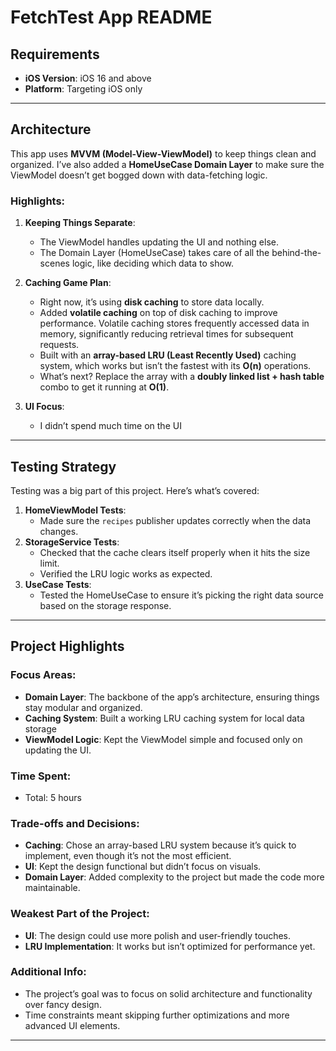# FetchTest App README

## Requirements
- **iOS Version**: iOS 16 and above
- **Platform**: Targeting iOS only
---

## Architecture
This app uses **MVVM (Model-View-ViewModel)** to keep things clean and organized. I’ve also added a **HomeUseCase Domain Layer** to make sure the ViewModel doesn’t get bogged down with data-fetching logic.

### Highlights:
1. **Keeping Things Separate**:
   - The ViewModel handles updating the UI and nothing else.
   - The Domain Layer (HomeUseCase) takes care of all the behind-the-scenes logic, like deciding which data to show.

2. **Caching Game Plan**:
   - Right now, it’s using **disk caching** to store data locally.
   - Added **volatile caching** on top of disk caching to improve performance. Volatile caching stores frequently accessed data in memory, significantly reducing retrieval times for subsequent requests.
   - Built with an **array-based LRU (Least Recently Used)** caching system, which works but isn’t the fastest with its **O(n)** operations.
   - What’s next? Replace the array with a **doubly linked list + hash table** combo to get it running at **O(1)**.

3. **UI Focus**:
   - I didn’t spend much time on the UI

---

## Testing Strategy
Testing was a big part of this project. Here’s what’s covered:
1. **HomeViewModel Tests**:
   - Made sure the `recipes` publisher updates correctly when the data changes.
2. **StorageService Tests**:
   - Checked that the cache clears itself properly when it hits the size limit.
   - Verified the LRU logic works as expected.
3. **UseCase Tests**:
   - Tested the HomeUseCase to ensure it’s picking the right data source based on the storage response.
---

## Project Highlights

### Focus Areas:
- **Domain Layer**: The backbone of the app’s architecture, ensuring things stay modular and organized.
- **Caching System**: Built a working LRU caching system for local data storage 
- **ViewModel Logic**: Kept the ViewModel simple and focused only on updating the UI.

### Time Spent:
- Total: 5 hours
 
### Trade-offs and Decisions:
- **Caching**: Chose an array-based LRU system because it’s quick to implement, even though it’s not the most efficient.
- **UI**: Kept the design functional but didn’t focus on visuals.
- **Domain Layer**: Added complexity to the project but made the code more maintainable.

### Weakest Part of the Project:
- **UI**: The design could use more polish and user-friendly touches.
- **LRU Implementation**: It works but isn’t optimized for performance yet.

### Additional Info:
- The project’s goal was to focus on solid architecture and functionality over fancy design.
- Time constraints meant skipping further optimizations and more advanced UI elements.
---


